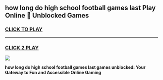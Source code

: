 
## how long do high school football games last Play Online 👋 Unblocked Games
<h3>
<a href="https://news.freeplayer.one?title=how_long_do_high_school_football_games_last&ref=17GH">CLICK TO PLAY</a></h3>
<hr>

<h3>
<a href="https://news.freeplayer.one?title=how_long_do_high_school_football_games_last&ref=17GH">CLICK 2 PLAY</a>
  
</h3>

<a href="https://news.freeplayer.one?title=how_long_do_high_school_football_games_last&ref=17GH/"><img src="https://clearcache.store/games.png"></a>


**how long do high school football games last games unblocked: Your Gateway to Fun and Accessible Online Gaming**
